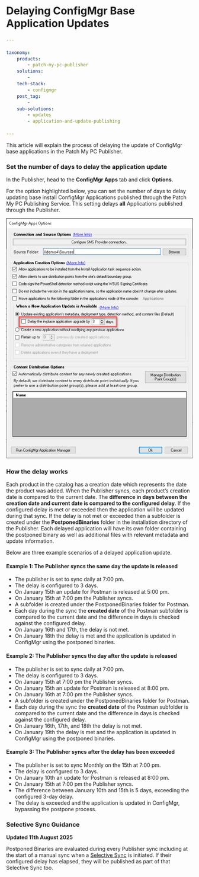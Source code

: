 # Delaying ConfigMgr Base Application Updates

```yaml
---

taxonomy:
    products:
        - patch-my-pc-publisher
    solutions:
        - 
    tech-stack:
        - configmgr
    post_tag:
        - 
    sub-solutions:
        - updates
        - application-and-update-publishing
        
---
```

This article will explain the process of delaying the update of ConfigMgr base applications in the Patch My PC Publisher.&#x20;

### Set the number of days to delay the application update <a href="#h-set-the-number-of-days-to-delay-the-application-update" id="h-set-the-number-of-days-to-delay-the-application-update"></a>

In the Publisher, head to the **ConfigMgr Apps** tab and click **Options**.

For the option highlighted below, you can set the number of days to delay updating base install ConfigMgr Applications published through the Patch My PC Publishing Service. This setting delays **all** Applications published through the Publisher.

![](/_images/DelayUpdate3_1-2.png)

### How the delay works <a href="#h-how-the-delay-works" id="h-how-the-delay-works"></a>

Each product in the catalog has a creation date which represents the date the product was added. When the Publisher syncs, each product’s creation date is compared to the current date. The **difference in days between the creation date and current date is compared to the configured delay**. If the configured delay is met or exceeded then the application will be updated during that sync. If the delay is not met or exceeded then a subfolder is created under the **PostponedBinaries** folder in the installation directory of the Publisher. Each delayed application will have its own folder containing the postponed binary as well as additional files with relevant metadata and update information.&#x20;

Below are three example scenarios of a delayed application update.

#### Example 1: The Publisher syncs the same day the update is released <a href="#h-example-1-the-publisher-syncs-the-same-day-the-update-is-released" id="h-example-1-the-publisher-syncs-the-same-day-the-update-is-released"></a>

* The publisher is set to sync daily at 7:00 pm.
* The delay is configured to 3 days.
* On January 15th an update for Postman is released at 5:00 pm.
* On January 15th at 7:00 pm the Publisher syncs.
* A subfolder is created under the PostponedBinaries folder for Postman.
* Each day during the sync the **created date** of the Postman subfolder is compared to the current date and the difference in days is checked against the configured delay.
* On January 16th and 17th, the delay is not met.
* On January 18th the delay is met and the application is updated in ConfigMgr using the postponed binaries.

#### Example 2: The Publisher syncs the day after the update is released <a href="#h-example-2-the-publisher-syncs-the-day-after-the-update-is-released" id="h-example-2-the-publisher-syncs-the-day-after-the-update-is-released"></a>

* The publisher is set to sync daily at 7:00 pm.
* The delay is configured to 3 days.
* On January 15th at 7:00 pm the Publisher syncs.
* On January 15th an update for Postman is released at 8:00 pm.
* On January 16th at 7:00 pm the Publisher syncs.
* A subfolder is created under the PostponedBinaries folder for Postman.
* Each day during the sync the **created date** of the Postman subfolder is compared to the current date and the difference in days is checked against the configured delay.
* On January 16th, 17th, and 18th the delay is not met.
* On January 19th the delay is met and the application is updated in ConfigMgr using the postponed binaries.

#### Example 3: The Publisher syncs after the delay has been exceeded <a href="#h-example-3-the-publisher-syncs-after-the-delay-has-been-exceeded" id="h-example-3-the-publisher-syncs-after-the-delay-has-been-exceeded"></a>

* The publisher is set to sync Monthly on the 15th at 7:00 pm.
* The delay is configured to 3 days.
* On January 10th an update for Postman is released at 8:00 pm.
* On January 15th at 7:00 pm the Publisher syncs.
* The difference between January 10th and 15th is 5 days, exceeding the configured 3-day delay.
* The delay is exceeded and the application is updated in ConfigMgr, bypassing the postpone process.

### **Selective Sync Guidance** <a href="#h-selective-sync-guidance" id="h-selective-sync-guidance"></a>

**Updated 11th August 2025**

Postponed Binaries are evaluated during every Publisher sync including at the start of a manual sync when a [Selective Sync](https://patchmypc.com/kb/right-click-options-available-updates/#publish-this-product-during-the-next-manual-sync-selective-sync) is initiated. If their configured delay has elapsed, they will be published as part of that Selective Sync too.